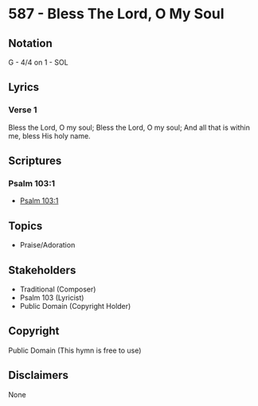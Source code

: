 # 587 - Bless The Lord, O My Soul

## Notation

G - 4/4 on 1 - SOL

## Lyrics

### Verse 1

Bless the Lord, O my soul; Bless the Lord, O my soul; And all that is within me, bless His holy name. 


## Scriptures

### Psalm 103:1

- [Psalm 103:1](https://www.biblegateway.com/passage/?search=Psalm%20103%3A1)


## Topics

- Praise/Adoration

## Stakeholders

- Traditional (Composer)
- Psalm 103 (Lyricist)
- Public Domain (Copyright Holder)

## Copyright

Public Domain
(This hymn is free to use)

## Disclaimers

None

